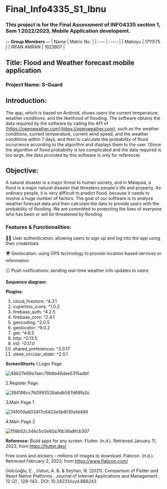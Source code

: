 # Final_Info4335_S1_Ibnu
### This project is for the Final Assessment of INFO4335 section 1, Sem 1 2022/2023, Mobile Application developemt.

**-- Group Members --**
| Name        | Matric No.  |
| :---        |     ----:   |
| Maboyu      | 1711575     |
| IRFAN AMRAN | 1923607     |
 
## Title: Flood and Weather forecast mobile application
### Project Name: S-Guard

## Introduction:

The app, which is based on Android, shows users the current temperature, weather conditions, and the likelihood of flooding. The software obtains the data required by the software by calling the API of [https://openweather.com](https://openweather.com), such as the weather conditions, current temperature, current wind speed, and the weather conditions within 7 days, and then to calculate the probability of flood occurrence according to the algorithm and displays them to the user. (Since the algorithm of flood probability is too complicated and the data required is too large, the data provided by this software is only for reference)

## Objective:

A natural disaster is a major threat to human society, and in Malaysia, a flood is a major natural disaster that threatens people's life and property. As ordinary people, it is very difficult to predict flood, because it needs to involve a huge number of factors. The goal of our software is to analyze weather forecast data and then calculate the data to provide users with the probability of flooding. We are committed to protecting the lives of everyone who has been or will be threatened by flooding.

### Features & Functionalities:

:man_health_worker:  User authentication: allowing users to sign up and log into the app using their credentials

:earth_africa:  Geolocation: using GPS technology to provide location-based services or information

:clock1230:  Push notifications: sending real-time weather info updates to users



**Sequence diagram:**


**Plugins:**
  1. cloud_firestore: ^4.3.1
  2. cupertino_icons: ^1.0.2
  3. firebase_auth: ^4.2.5
  4. firebase_core: ^2.4.1
  5. geocoding: ^2.0.5
  6. geolocator: ^9.0.2
  7. get: ^4.6.5
  8. http: ^0.13.5
  9. intl: ^0.17.0
  10. shared_preferences: ^2.0.17
  11. sleek_circular_slider: ^2.0.1
  
**ScreenShorts**
  1.Login Page
  
  ![48b27e69a7aec79b6b46dae5315adbf](https://user-images.githubusercontent.com/55783251/216432213-1a105ed4-8c1f-4f66-83f1-442321996d57.png)

  2.Register Page
  
  ![394186cc7b0993526abdb567d68fa2c](https://user-images.githubusercontent.com/55783251/216432290-9343a72c-4a12-4eb3-8cf2-3d80dc2865b8.png)

  3.Main Page 1
  
  ![74f059a603417c6423e5b8f30afd489](https://user-images.githubusercontent.com/55783251/216432366-cdd0068a-1f2b-42a6-878c-913d5784fa51.png)

  4.Main Page 2
  
  ![f59b52c346c5c0e60a76b36a8fcb307](https://user-images.githubusercontent.com/55783251/216432425-21252db7-f277-47d5-9357-c5f6cbf7ca91.png)


**Reference:**
Build apps for any screen. Flutter. (n.d.). Retrieved January 11, 2023, from https://flutter.dev/

Free icons and stickers - millions of images to download. Flaticon. (n.d.). Retrieved February 2, 2023, from https://www.flaticon.com/ 

Gülcüoğlu, E. , Ustun, A. B. & Seyhan, N. (2021). Comparison of Flutter and React Native Platforms . Journal of Internet Applications and Management , 12 (2) , 129-143 . DOI: 10.34231/iuyd.888243





























